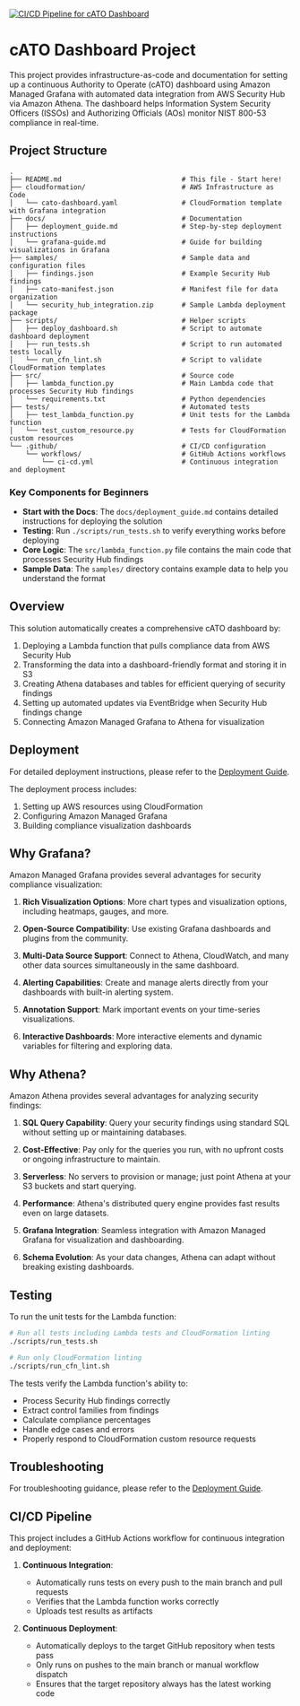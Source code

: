 [![CI/CD Pipeline for cATO Dashboard](https://github.com/ajy0127/cATO_dashboard_aws/actions/workflows/ci-cd.yml/badge.svg)](https://github.com/ajy0127/cATO_dashboard_aws/actions/workflows/ci-cd.yml)

# cATO Dashboard Project

This project provides infrastructure-as-code and documentation for setting up a continuous Authority to Operate (cATO) dashboard using Amazon Managed Grafana with automated data integration from AWS Security Hub via Amazon Athena. The dashboard helps Information System Security Officers (ISSOs) and Authorizing Officials (AOs) monitor NIST 800-53 compliance in real-time.

## Project Structure

```
.
├── README.md                              # This file - Start here!
├── cloudformation/                        # AWS Infrastructure as Code
│   └── cato-dashboard.yaml                # CloudFormation template with Grafana integration
├── docs/                                  # Documentation
│   ├── deployment_guide.md                # Step-by-step deployment instructions
│   └── grafana-guide.md                   # Guide for building visualizations in Grafana
├── samples/                               # Sample data and configuration files
│   ├── findings.json                      # Example Security Hub findings
│   ├── cato-manifest.json                 # Manifest file for data organization
│   └── security_hub_integration.zip       # Sample Lambda deployment package
├── scripts/                               # Helper scripts
│   ├── deploy_dashboard.sh                # Script to automate dashboard deployment
│   ├── run_tests.sh                       # Script to run automated tests locally
│   └── run_cfn_lint.sh                    # Script to validate CloudFormation templates
├── src/                                   # Source code
│   ├── lambda_function.py                 # Main Lambda code that processes Security Hub findings
│   └── requirements.txt                   # Python dependencies
├── tests/                                 # Automated tests
│   ├── test_lambda_function.py            # Unit tests for the Lambda function
│   └── test_custom_resource.py            # Tests for CloudFormation custom resources
└── .github/                               # CI/CD configuration
    └── workflows/                         # GitHub Actions workflows
        └── ci-cd.yml                      # Continuous integration and deployment
```

### Key Components for Beginners

- **Start with the Docs**: The `docs/deployment_guide.md` contains detailed instructions for deploying the solution
- **Testing**: Run `./scripts/run_tests.sh` to verify everything works before deploying
- **Core Logic**: The `src/lambda_function.py` file contains the main code that processes Security Hub findings
- **Sample Data**: The `samples/` directory contains example data to help you understand the format

## Overview

This solution automatically creates a comprehensive cATO dashboard by:

1. Deploying a Lambda function that pulls compliance data from AWS Security Hub
2. Transforming the data into a dashboard-friendly format and storing it in S3
3. Creating Athena databases and tables for efficient querying of security findings
4. Setting up automated updates via EventBridge when Security Hub findings change
5. Connecting Amazon Managed Grafana to Athena for visualization

## Deployment

For detailed deployment instructions, please refer to the [Deployment Guide](docs/deployment_guide.md).

The deployment process includes:
1. Setting up AWS resources using CloudFormation
2. Configuring Amazon Managed Grafana
3. Building compliance visualization dashboards

## Why Grafana?

Amazon Managed Grafana provides several advantages for security compliance visualization:

1. **Rich Visualization Options**: More chart types and visualization options, including heatmaps, gauges, and more.

2. **Open-Source Compatibility**: Use existing Grafana dashboards and plugins from the community.

3. **Multi-Data Source Support**: Connect to Athena, CloudWatch, and many other data sources simultaneously in the same dashboard.

4. **Alerting Capabilities**: Create and manage alerts directly from your dashboards with built-in alerting system.

5. **Annotation Support**: Mark important events on your time-series visualizations.

6. **Interactive Dashboards**: More interactive elements and dynamic variables for filtering and exploring data.

## Why Athena?

Amazon Athena provides several advantages for analyzing security findings:

1. **SQL Query Capability**: Query your security findings using standard SQL without setting up or maintaining databases.

2. **Cost-Effective**: Pay only for the queries you run, with no upfront costs or ongoing infrastructure to maintain.

3. **Serverless**: No servers to provision or manage; just point Athena at your S3 buckets and start querying.

4. **Performance**: Athena's distributed query engine provides fast results even on large datasets.

5. **Grafana Integration**: Seamless integration with Amazon Managed Grafana for visualization and dashboarding.

6. **Schema Evolution**: As your data changes, Athena can adapt without breaking existing dashboards.

## Testing

To run the unit tests for the Lambda function:

```bash
# Run all tests including Lambda tests and CloudFormation linting
./scripts/run_tests.sh

# Run only CloudFormation linting
./scripts/run_cfn_lint.sh
```

The tests verify the Lambda function's ability to:
- Process Security Hub findings correctly
- Extract control families from findings
- Calculate compliance percentages
- Handle edge cases and errors
- Properly respond to CloudFormation custom resource requests

## Troubleshooting

For troubleshooting guidance, please refer to the [Deployment Guide](docs/deployment_guide.md#troubleshooting).

## CI/CD Pipeline

This project includes a GitHub Actions workflow for continuous integration and deployment:

1. **Continuous Integration**:
   - Automatically runs tests on every push to the main branch and pull requests
   - Verifies that the Lambda function works correctly
   - Uploads test results as artifacts

2. **Continuous Deployment**:
   - Automatically deploys to the target GitHub repository when tests pass
   - Only runs on pushes to the main branch or manual workflow dispatch
   - Ensures that the target repository always has the latest working code
